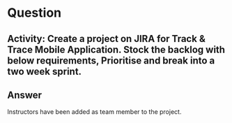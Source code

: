 
# Question

## Activity: Create a project on JIRA for Track & Trace Mobile Application. Stock the backlog with below requirements, Prioritise and break into a two week sprint.

## Answer

Instructors have been added as team member to the project.